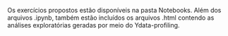 Os exercícios propostos estão disponíveis na pasta Notebooks. Além dos arquivos .ipynb, também estão incluídos os arquivos .html contendo as análises exploratórias geradas por meio do Ydata-profiling.
